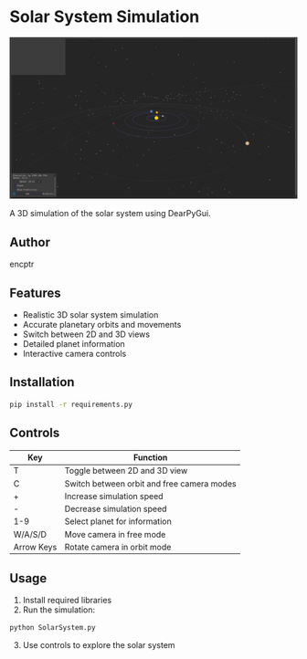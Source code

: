 # Solar System Simulation

![Solar System Screenshot](screenshot.png)

A 3D simulation of the solar system using DearPyGui.

## Author
encptr

## Features
- Realistic 3D solar system simulation
- Accurate planetary orbits and movements
- Switch between 2D and 3D views
- Detailed planet information
- Interactive camera controls

## Installation
```bash
pip install -r requirements.py
```

## Controls
| Key | Function |
|-----|----------|
| T | Toggle between 2D and 3D view |
| C | Switch between orbit and free camera modes |
| + | Increase simulation speed |
| - | Decrease simulation speed |
| 1-9 | Select planet for information |
| W/A/S/D | Move camera in free mode |
| Arrow Keys | Rotate camera in orbit mode |

## Usage
1. Install required libraries
2. Run the simulation:
```bash
python SolarSystem.py
```
3. Use controls to explore the solar system
   
